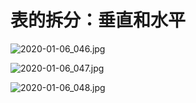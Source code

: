 # 表的拆分：垂直和水平

![2020-01-06_046.jpg](https://gitee.com/gdhu/testtingop/raw/master/2020-01-06_046.jpg)

![2020-01-06_047.jpg](https://gitee.com/gdhu/testtingop/raw/master/2020-01-06_047.jpg)

![2020-01-06_048.jpg](https://gitee.com/gdhu/testtingop/raw/master/2020-01-06_048.jpg)